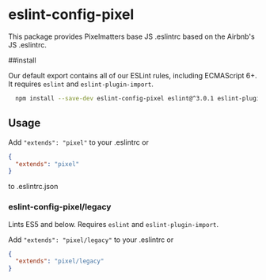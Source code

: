 # eslint-config-pixel

This package provides Pixelmatters base JS .eslintrc based on the Airbnb's JS .eslintrc.

##install

Our default export contains all of our ESLint rules, including ECMAScript 6+. It requires `eslint` and `eslint-plugin-import`.

  ```sh
    npm install --save-dev eslint-config-pixel eslint@^3.0.1 eslint-plugin-import@^1.10.3 https://github.com/Pixelmatters/eslint-config-pixel
  ```

## Usage

Add `"extends": "pixel"` to your .eslintrc
or
  ```json
  {
    "extends": "pixel"
  }
  ```
  to .eslintrc.json

### eslint-config-pixel/legacy

Lints ES5 and below. Requires `eslint` and `eslint-plugin-import`.

Add `"extends": "pixel/legacy"` to your .eslintrc
or
  ```json
  {
    "extends": "pixel/legacy"
  }
  ```

